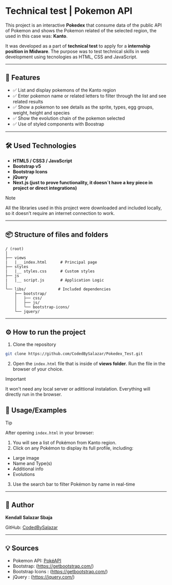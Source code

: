 
# Technical test | Pokemon API

This project is an interactive **Pokedex** that consume data of the public API of Pokemon and shows the Pokemon related of the selected region, the used in this case was: **Kanto**.

It was developed as a part of **technical test** to apply for a **internship position in Midware**. The purpose was to test technical skills in web development using tecnologies as HTML, CSS and JavaScript.

---
## 🎯 Features

- ✅ List and display pokemons of the Kanto region
- ✅ Enter pokemon name or related letters to filter through the list and see related results 
- ✅ Show a pokemon to see details as the sprite, types, egg groups, weight, height and species
- ✅ Show the evolution chain of the pokemon selected
- ✅ Use of styled components with Boostrap

---
## 🛠 Used Technologies

- **HTML5 / CSS3 / JavaScript**
- **Bootstrap v5**
- **Bootstrap Icons**
- **jQuery**
- **Next.js (just to prove functionality, it doesn´t have a key piece in project or direct integrations)**

> [!NOTE]
> All the libraries used in this project were downloaded and included locally, so it doesn't require an internet connection to work.

---
## 📦 Structure of files and folders

```
/ (root)
│
├── views
|   |__ index.html      # Principal page
├── styles
|   |__ styles.css      # Custom styles
├── js 
|   |__ script.js       # Application Logic
│
└── libs/              # Included dependencies
    ├── bootstrap/
    │   ├── css/
    │   ├── js/
    │   └── bootstrap-icons/
    └── jquery/
```

---
## ⚙️ How to run the project

1. Clone the repository
  ```bash
  git clone https://github.com/CodedBySalazar/Pokedex_Test.git
  ```
2. Open the `index.html` file that is inside of **views folder**. Run the file in the browser of your choice. 

> [!IMPORTANT]
> It won't need any local server or adittional instalation. Everything will directly run in the browser.


## 📌 Usage/Examples

>[!TIP]
> After opening `index.html` in your browser:

1. You will see a list of Pokémon from Kanto region.
2. Click on any Pokémon to display its full profile, including:
- Large image
- Name and Type(s)
- Additional info
- Evolutions
3. Use the search bar to filter Pokémon by name in real-time


---

## :bust_in_silhouette: Author

**Kendall Salazar Sbaja**

GitHub: [CodedBySalazar](https://www.github.com/codedbysalazar)

---
## :bulb: Sources
- Pokemon API: [PokéAPI](https://pokeapi.co/)
- Bootstrap: (https://getbootstrap.com/)
- Bootstrap Icons : (https://getbootstrap.com/)
- jQuery : (https://jquery.com/)
